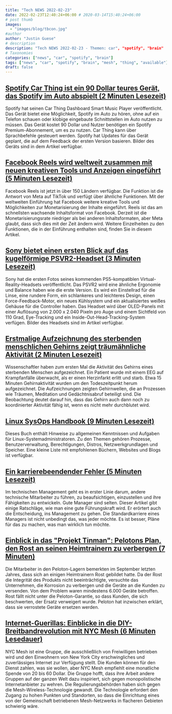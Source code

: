 ```yaml
---
title: "Tech NEWS 2022-02-23"
date: 2022-02-23T12:40:24+06:00 # 2020-03-14T15:40:24+06:00
# post thumb
images:
  - "images/blog/tbcon.jpg"
#author
author: "Justin Guese"
# description
description: "Tech NEWS 2022-02-23 - Themen: car", "spotify", "brain"
# Taxonomies
categories: ["news", "car", "spotify", "brain"]
tags: ["news", "car", "spotify", "brain", "mesh", "thing", "available"]
draft: false
---
```


## [Spotify Car Thing ist ein 90 Dollar teures Gerät, das Spotify im Auto abspielt (2 Minuten Lesezeit)](https://arstechnica.com/gadgets/2022/02/spotify-car-thing-is-a-90-thing-that-plays-spotify-in-your-car/)

 Spotify hat seinen Car Thing Dashboard Smart Music Player veröffentlicht. Das Gerät bietet eine Möglichkeit, Spotify im Auto zu hören, ohne auf ein Telefon schauen oder klobige eingebaute Schnittstellen im Auto nutzen zu müssen. Das Gerät kostet 90 Dollar und Nutzer benötigen ein Spotify Premium-Abonnement, um es zu nutzen. Car Thing kann über Sprachbefehle gesteuert werden. Spotify hat Updates für das Gerät geplant, die auf dem Feedback der ersten Version basieren. Bilder des Geräts sind in dem Artikel verfügbar.

## [Facebook Reels wird weltweit zusammen mit neuen kreativen Tools und Anzeigen eingeführt (5 Minuten Lesezeit)](https://techcrunch.com/2022/02/22/facebook-reels-rolls-out-worldwide-along-with-new-ads-and-creative-tools/)

 Facebook Reels ist jetzt in über 150 Ländern verfügbar. Die Funktion ist die Antwort von Meta auf TikTok und verfügt über ähnliche Funktionen. Mit der weltweiten Einführung hat Facebook weitere kreative Tools und Möglichkeiten zur Monetarisierung der Inhalte eingeführt. Reels ist das am schnellsten wachsende Inhaltsformat von Facebook. Derzeit ist die Monetarisierungsrate niedriger als bei anderen Inhaltsformaten, aber Meta glaubt, dass sich dies mit der Zeit ändern wird. Weitere Einzelheiten zu den Funktionen, die in der Einführung enthalten sind, finden Sie in diesem Artikel.

## [Sony bietet einen ersten Blick auf das kugelförmige PSVR2-Headset (3 Minuten Lesezeit)](https://arstechnica.com/gaming/2022/02/sony-offers-a-first-look-at-the-orb-like-psvr2-headset/)

 Sony hat die ersten Fotos seines kommenden PS5-kompatiblen Virtual-Reality-Headsets veröffentlicht. Das PSVR2 wird eine ähnliche Ergonomie und Balance haben wie die erste Version. Es wird ein Einstellrad für die Linse, eine rundere Form, ein schlankeres und leichteres Design, einen Force-Feedback-Motor, ein neues Kühlsystem und ein aktualisiertes weißes Gehäuse für die Controller haben. Das Headset wird über OLED-Panels mit einer Auflösung von 2.000 x 2.040 Pixeln pro Auge und einem Sichtfeld von 110 Grad, Eye-Tracking und ein Inside-Out-Head-Tracking-System verfügen. Bilder des Headsets sind im Artikel verfügbar.

## [Erstmalige Aufzeichnung des sterbenden menschlichen Gehirns zeigt träumähnliche Aktivität (2 Minuten Lesezeit)](https://newatlas.com/medical/first-recording-dying-human-brain-activity/)

 Wissenschaftler haben zum ersten Mal die Aktivität des Gehirns eines sterbenden Menschen aufgezeichnet. Ein Patient wurde mit einem EEG auf Krampfanfälle überwacht, als er einen Herzinfarkt erlitt und starb. Etwa 15 Minuten Gehirnaktivität wurden um den Todeszeitpunkt herum aufgezeichnet. Die Aufzeichnungen zeigten Gehirnwellen, die an Prozessen wie Träumen, Meditation und Gedächtnisabruf beteiligt sind. Die Beobachtung deutet darauf hin, dass das Gehirn auch dann noch zu koordinierter Aktivität fähig ist, wenn es nicht mehr durchblutet wird.

## [Linux SysOps Handbook (9 Minuten Lesezeit)](https://abarrak.gitbook.io/linux-sysops-handbook)

 Dieses Buch enthält Hinweise zu allgemeinen Kenntnissen und Aufgaben für Linux-Systemadministratoren. Zu den Themen gehören Prozesse, Benutzerverwaltung, Berechtigungen, Distros, Netzwerkgrundlagen und Speicher. Eine kleine Liste mit empfohlenen Büchern, Websites und Blogs ist verfügbar.

## [Ein karrierebeendender Fehler (5 Minuten Lesezeit)](https://bitfieldconsulting.com/golang/career)

 Im technischen Management geht es in erster Linie darum, andere technische Mitarbeiter zu führen, zu beaufsichtigen, einzustellen und ihre Fähigkeiten zu entwickeln. Gute Manager sind selten. Dieser Artikel gibt einige Ratschläge, wie man eine gute Führungskraft wird. Er erörtert auch die Entscheidung, ins Management zu gehen. Die Standardkarriere eines Managers ist nicht unbedingt das, was jeder möchte. Es ist besser, Pläne für das zu machen, was man wirklich tun möchte.

## [Einblick in das "Projekt Tinman": Pelotons Plan, den Rost an seinen Heimtrainern zu verbergen (7 Minuten)](https://arstechnica.com/gadgets/2022/02/inside-project-tinman-pelotons-plan-to-conceal-rust-in-its-exercise-bikes/)

 Die Mitarbeiter in den Peloton-Lagern bemerkten im September letzten Jahres, dass sich an einigen Heimtrainern Rost gebildet hatte. Da der Rost die Integrität des Produkts nicht beeinträchtigte, versuchte das Unternehmen, die Korrosion zu verbergen und die Geräte an die Kunden zu versenden. Von dem Problem waren mindestens 6.000 Geräte betroffen. Rost fällt nicht unter die Peloton-Garantie, so dass Kunden, die sich beschwerten, der Ersatz verweigert wurde. Peloton hat inzwischen erklärt, dass sie verrostete Geräte ersetzen werden.

## [Internet-Guerillas: Einblicke in die DIY-Breitbandrevolution mit NYC Mesh (6 Minuten Lesedauer)](https://www.digitaltrends.com/computing/nyc-mesh-guerrilla-internet-network/)

 NYC Mesh ist eine Gruppe, die ausschließlich von Freiwilligen betrieben wird und den Einwohnern von New York City erschwingliches und zuverlässiges Internet zur Verfügung stellt. Die Kunden können für den Dienst zahlen, was sie wollen, aber NYC Mesh empfiehlt eine monatliche Spende von 20 bis 60 Dollar. Die Gruppe hofft, dass ihre Arbeit andere Gruppen auf der ganzen Welt dazu inspiriert, sich gegen monopolistische Internetanbieter zu wehren. Die Regulierungsbehörden haben sich gegen die Mesh-Wireless-Technologie gewandt. Die Technologie erfordert den Zugang zu hohen Punkten und Standorten, so dass die Einrichtung eines von der Gemeinschaft betriebenen Mesh-Netzwerks in flacheren Gebieten schwierig wäre.

